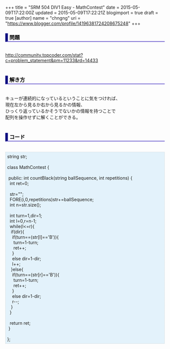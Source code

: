 +++
title = "SRM 504 DIV1 Easy - MathContest"
date = 2015-05-09T17:22:00Z
updated = 2015-05-09T17:22:21Z
blogimport = true
draft = true
[author]
	name = "chngng"
	uri = "https://www.blogger.com/profile/14196381724208675248"
+++

<div dir="ltr" style="text-align: left;" trbidi="on"><h3 style="border-bottom: 2px solid slateblue; border-left: 8px solid navy; color: black; padding: 0px 0px 1px 5px;">問題 <br /></h3><br /><a href="http://community.topcoder.com/stat?c=problem_statement&amp;pm=11233&amp;rd=14433" target="_blank">http://community.topcoder.com/stat?c=problem_statement&amp;pm=11233&amp;rd=14433</a><br /><br /><h3 style="border-bottom: 2px solid slateblue; border-left: 8px solid navy; color: black; padding: 0px 0px 1px 5px;">解き方 </h3><br />キューが連続的になっているということに気をつければ、<br />現在左から見るか右から見るかの情報、<br />ひっくり返っているかそうでないかの情報を持つことで<br />配列を操作せずに解くことができる。<br /><br /><h3 style="border-bottom: 2px solid slateblue; border-left: 8px solid navy; color: black; padding: 0px 0px 1px 5px;">コード </h3><br /><div style="background-color: #e3f2fb; border: 1px dotted #CCCCCC; padding: 5px;">string str;<br /><br />class MathContest {<br /><br /><span class="Apple-tab-span" style="white-space: pre;"> </span>public: int countBlack(string ballSequence, int repetitions) {<br /><span class="Apple-tab-span" style="white-space: pre;">  </span>int ret=0;<br /><br /><span class="Apple-tab-span" style="white-space: pre;">  </span>str="";<br /><span class="Apple-tab-span" style="white-space: pre;">  </span>FORE(i,0,repetitions)str+=ballSequence;<br /><span class="Apple-tab-span" style="white-space: pre;">  </span>int n=str.size();<br /><br /><span class="Apple-tab-span" style="white-space: pre;">  </span>int turn=1,dir=1;<br /><span class="Apple-tab-span" style="white-space: pre;">  </span>int l=0,r=n-1;<br /><span class="Apple-tab-span" style="white-space: pre;">  </span>while(l&lt;=r){<br /><span class="Apple-tab-span" style="white-space: pre;">   </span>if(dir){<br /><span class="Apple-tab-span" style="white-space: pre;">    </span>if(turn==(str[l]=='B')){<br /><span class="Apple-tab-span" style="white-space: pre;">     </span>turn=1-turn;<br /><span class="Apple-tab-span" style="white-space: pre;">     </span>ret++;<br /><span class="Apple-tab-span" style="white-space: pre;">    </span>}<br /><span class="Apple-tab-span" style="white-space: pre;">    </span>else dir=1-dir;<br /><span class="Apple-tab-span" style="white-space: pre;">    </span>l++;<br /><span class="Apple-tab-span" style="white-space: pre;">   </span>}else{<br /><span class="Apple-tab-span" style="white-space: pre;">    </span>if(turn==(str[r]=='B')){<br /><span class="Apple-tab-span" style="white-space: pre;">     </span>turn=1-turn;<br /><span class="Apple-tab-span" style="white-space: pre;">     </span>ret++;<br /><span class="Apple-tab-span" style="white-space: pre;">    </span>}<br /><span class="Apple-tab-span" style="white-space: pre;">    </span>else dir=1-dir;<br /><span class="Apple-tab-span" style="white-space: pre;">    </span>r--;<br /><span class="Apple-tab-span" style="white-space: pre;">   </span>}<br /><span class="Apple-tab-span" style="white-space: pre;">  </span>}<br /><br /><span class="Apple-tab-span" style="white-space: pre;">  </span>return ret;<br /><span class="Apple-tab-span" style="white-space: pre;"> </span>}<br /><br />};</div></div>
